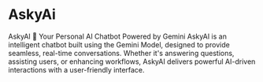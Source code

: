 # AskyAi
AskyAI 🤖 Your Personal AI Chatbot Powered by Gemini  AskyAI is an intelligent chatbot built using the Gemini Model, designed to provide seamless, real-time conversations. Whether it's answering questions, assisting users, or enhancing workflows, AskyAI delivers powerful AI-driven interactions with a user-friendly interface.
